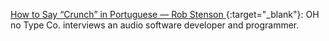 <a name="ohno01"></a>

[How to Say “Crunch” in Portuguese — Rob Stenson ](https://ohnotype.co/blog/rob-stenson-interview){:target="_blank"}: OH no Type Co. interviews an audio software developer and programmer.
